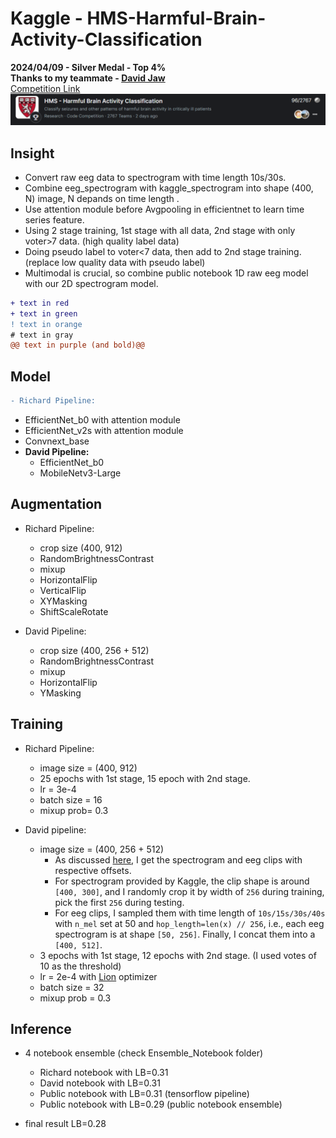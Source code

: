 # Kaggle - HMS-Harmful-Brain-Activity-Classification
**2024/04/09 - Silver Medal - Top 4%**  
**Thanks to my teammate - [David Jaw](https://github.com/davidjaw)**  
[Competition Link](https://www.kaggle.com/competitions/hms-harmful-brain-activity-classification)
![image](https://github.com/RichardLiu083/Kaggle-HMS-Harmful-Brain-Activity-Classification/blob/master/kaggle.PNG)

## Insight
- Convert raw eeg data to spectrogram with time length 10s/30s.
- Combine eeg_spectrogram with kaggle_spectrogram into shape (400, N) image, N depands on time length .
- Use attention module before Avgpooling in efficientnet to learn time series feature.
- Using 2 stage training, 1st stage with all data, 2nd stage with only voter>7 data. (high quality label data)
- Doing pseudo label to voter<7 data, then add to 2nd stage training. (replace low quality data with pseudo label)
- Multimodal is crucial, so combine public notebook 1D raw eeg model with our 2D spectrogram model.

```diff
+ text in red
+ text in green
! text in orange
# text in gray
@@ text in purple (and bold)@@
```
## Model
```diff
- Richard Pipeline:
```
  - EfficientNet_b0 with attention module
  - EfficientNet_v2s with attention module
  - Convnext_base
- **David Pipeline:**
  - EfficientNet_b0
  - MobileNetv3-Large

## Augmentation
- Richard Pipeline:
  - crop size (400, 912)
  - RandomBrightnessContrast
  - mixup
  - HorizontalFlip
  - VerticalFlip
  - XYMasking
  - ShiftScaleRotate

  
- David Pipeline:
  - crop size (400, 256 + 512)
  - RandomBrightnessContrast
  - mixup
  - HorizontalFlip
  - YMasking

## Training
- Richard Pipeline:
  - image size = (400, 912)
  - 25 epochs with 1st stage, 15 epoch with 2nd stage.
  - lr = 3e-4
  - batch size = 16
  - mixup prob= 0.3

  
- David pipeline:
  - image size = (400, 256 + 512)
    - As discussed [here](https://www.kaggle.com/competitions/hms-harmful-brain-activity-classification/discussion/468010), I get the spectrogram and eeg clips with respective offsets. 
    - For spectrogram provided by Kaggle, the clip shape is around `[400, 300]`, and I randomly crop it by width of `256` during training, pick the first `256` during testing.
    - For eeg clips, I sampled them with time length of `10s/15s/30s/40s` with `n_mel` set at 50 and `hop_length=len(x) // 256`, i.e., each eeg spectrogram is at shape `[50, 256]`. Finally, I concat them into a `[400, 512]`.
  - 3 epochs with 1st stage, 12 epochs with 2nd stage. (I used votes of 10 as the threshold)
  - lr = 2e-4 with [Lion](https://github.com/lucidrains/lion-pytorch) optimizer
  - batch size = 32
  - mixup prob = 0.3

## Inference
- 4 notebook ensemble (check Ensemble_Notebook folder)
  - Richard notebook with LB=0.31  
  - David notebook with LB=0.31  
  - Public notebook with LB=0.31  (tensorflow pipeline)
  - Public notebook with LB=0.29  (public notebook ensemble)

- final result LB=0.28

